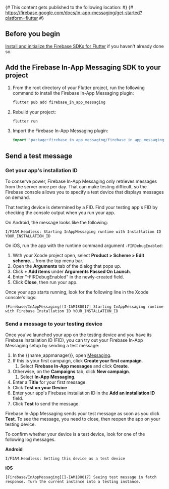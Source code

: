 {# This content gets published to the following location:                           #}
{#   https://firebase.google.com/docs/in-app-messaging/get-started?platform=flutter #}

## Before you begin

[Install and initialize the Firebase SDKs for Flutter](/docs/flutter/setup) if you
haven't already done so.

## Add the Firebase In-App Messaging SDK to your project

1.  From the root directory of your Flutter project, run the following
    command to install the Firebase In-App Messaging plugin:

    ```bash
    flutter pub add firebase_in_app_messaging
    ```

1.  Rebuild your project:

    ```bash
    flutter run
    ```

1.  Import the Firebase In-App Messaging plugin:

    ```dart
    import 'package:firebase_in_app_messaging/firebase_in_app_messaging.dart';
    ```

## Send a test message

### Get your app's installation ID

To conserve power, Firebase In-App Messaging only retrieves messages from the
server once per day. That can make testing difficult, so the
Firebase console allows you to specify a test device that displays messages
on demand.

That testing device is determined by a FID.
Find your testing app's FID by checking the console
output when you run your app.

On Android, the message looks like the following:

```
I/FIAM.Headless: Starting InAppMessaging runtime with Installation ID YOUR_INSTALLATION_ID
```

On iOS, run the app with the runtime command argument `-FIRDebugEnabled`:

1.  With your Xcode project open, select **Product > Scheme > Edit scheme...** from
    the top menu bar.
1.  Open the **Arguments** tab of the dialog that pops up.
1.  Click **+ Add items** under **Arguments Passed On Launch**.
1.  Enter "-FIRDebugEnabled" in the newly-created field.
1.  Click **Close**, then run your app.

Once your app starts running, look for the following line in the Xcode console's logs:

```
[Firebase/InAppMessaging][I-IAM180017] Starting InAppMessaging runtime with Firebase Installation ID YOUR_INSTALLATION_ID
```


### Send a message to your testing device

Once you've launched your app on the testing device and you have its
Firebase installation ID (FID), you can try out your Firebase In-App Messaging
setup by sending a test message:

1.  In the {{name_appmanager}}, open [Messaging](https://console.firebase.google.com/project/_/messaging/).
1.  If this is your first campaign, click **Create your first campaign**.
    1. Select **Firebase In-App messages** and click **Create**.
1.  Otherwise, on the **Campaigns** tab, click **New campaign**.
    1. Select **In-App Messaging**.
1.  Enter a **Title** for your first message.
1.  Click **Test on your Device**
1.  Enter your app's Firebase installation ID in the
    **Add an installation ID** field.
1.  Click **Test** to send the message.

Firebase In-App Messaging sends your test message as soon as you click **Test**. To see the
message, you need to close, then reopen the app on your testing device.

To confirm whether your device is a test device, look for one of the following
log messages.

**Android**

```
I/FIAM.Headless: Setting this device as a test device
```

**iOS**

```
[Firebase/InAppMessaging][I-IAM180017] Seeing test message in fetch response. Turn the current instance into a testing instance.
```
